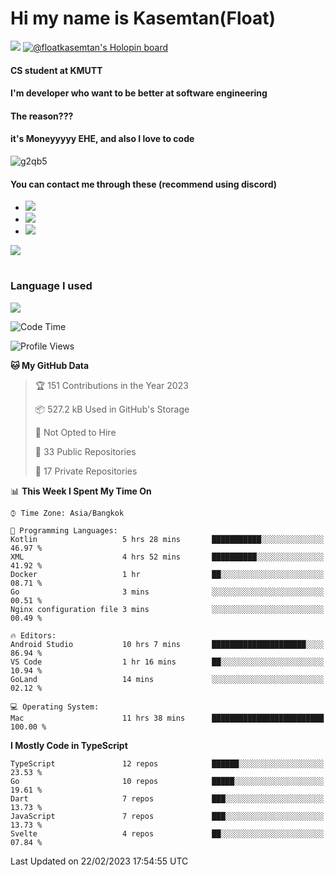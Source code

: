# Hi my name is Kasemtan(Float)
![](https://64.media.tumblr.com/9c2a8f831efe8da556ffbf89cebb52c9/b86c1ab833a37e32-93/s1280x1920/d000dc22f75df64be2bc150f5fa69c4f6df6bb07.gifv)
[![@floatkasemtan's Holopin board](https://holopin.me/floatkasemtan)](https://holopin.io/@floatkasemtan)
#### CS student at KMUTT
#### I'm developer who want to be better at software engineering
#### The reason???
#### it's Moneyyyyy EHE, and also I love to code
![g2qb5](https://user-images.githubusercontent.com/69688279/175812510-9235eaf7-72f7-40d3-b163-56efa9aa5c6b.gif)

#### You can contact me through these (recommend using discord)
- [![](https://img.shields.io/badge/Discord-5865F2?logo=Discord&logoColor=white)](https://discordapp.com/users/278155096225742848)
- [![](https://img.shields.io/badge/Facebook-1877F2?logo=facebook&logoColor=white)](https://www.facebook.com/float.teavasirichokchai/)
- [![](https://img.shields.io/badge/linkedin-0A66C2?logo=linkedin&logoColor=white)](https://www.linkedin.com/in/kasemtan-teavasirichokchai-975531227/)

[![](https://github-readme-stats.vercel.app/api?username=FloatKasemtan&show_icons=true&theme=nightowl)]()
#
### Language I used
[![](https://github-readme-stats.vercel.app/api/top-langs/?username=FloatKasemtan&layout=compact&theme=nightowl)]()
<!--START_SECTION:waka-->
![Code Time](http://img.shields.io/badge/Code%20Time-987%20hrs%2026%20mins-blue)

![Profile Views](http://img.shields.io/badge/Profile%20Views-12-blue)

**🐱 My GitHub Data** 

> 🏆 151 Contributions in the Year 2023
 > 
> 📦 527.2 kB Used in GitHub's Storage 
 > 
> 🚫 Not Opted to Hire
 > 
> 📜 33 Public Repositories 
 > 
> 🔑 17 Private Repositories  
 > 
📊 **This Week I Spent My Time On** 

```text
⌚︎ Time Zone: Asia/Bangkok

💬 Programming Languages: 
Kotlin                   5 hrs 28 mins       ███████████░░░░░░░░░░░░░░   46.97 % 
XML                      4 hrs 52 mins       ██████████░░░░░░░░░░░░░░░   41.92 % 
Docker                   1 hr                ██░░░░░░░░░░░░░░░░░░░░░░░   08.71 % 
Go                       3 mins              ░░░░░░░░░░░░░░░░░░░░░░░░░   00.51 % 
Nginx configuration file 3 mins              ░░░░░░░░░░░░░░░░░░░░░░░░░   00.49 % 

🔥 Editors: 
Android Studio           10 hrs 7 mins       █████████████████████░░░░   86.94 % 
VS Code                  1 hr 16 mins        ██░░░░░░░░░░░░░░░░░░░░░░░   10.94 % 
GoLand                   14 mins             ░░░░░░░░░░░░░░░░░░░░░░░░░   02.12 % 

💻 Operating System: 
Mac                      11 hrs 38 mins      █████████████████████████   100.00 % 

```

**I Mostly Code in TypeScript** 

```text
TypeScript               12 repos            ██████░░░░░░░░░░░░░░░░░░░   23.53 % 
Go                       10 repos            █████░░░░░░░░░░░░░░░░░░░░   19.61 % 
Dart                     7 repos             ███░░░░░░░░░░░░░░░░░░░░░░   13.73 % 
JavaScript               7 repos             ███░░░░░░░░░░░░░░░░░░░░░░   13.73 % 
Svelte                   4 repos             ██░░░░░░░░░░░░░░░░░░░░░░░   07.84 % 

```



 Last Updated on 22/02/2023 17:54:55 UTC
<!--END_SECTION:waka-->
<!--
**FloatKasemtan/FloatKasemtan** is a ✨ _special_ ✨ repository because its `README.md` (this file) appears on your GitHub profile.

Here are some ideas to get you started:

- 🔭 I’m currently working on ...
- 🌱 I’m currently learning ...
- 👯 I’m looking to collaborate on ...
- 🤔 I’m looking for help with ...
- 💬 Ask me about ...
- 📫 How to reach me: ...
- 😄 Pronouns: ...
- ⚡ Fun fact: ...
-->
